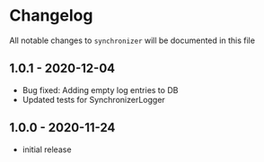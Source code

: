 # Changelog

All notable changes to `synchronizer` will be documented in this file

## 1.0.1 - 2020-12-04

- Bug fixed: Adding empty log entries to DB
- Updated tests for SynchronizerLogger

## 1.0.0 - 2020-11-24

- initial release
